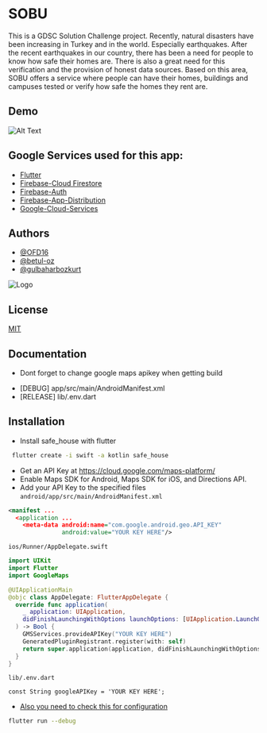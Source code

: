 
# SOBU

This is a GDSC Solution Challenge project. Recently, natural disasters have been increasing in Turkey and in the world. Especially earthquakes. After the recent earthquakes in our country, there has been a need for people to know how safe their homes are. There is also a great need for this verification and the provision of honest data sources. Based on this area, SOBU offers a service where people can have their homes, buildings and campuses tested or verify how safe the homes they rent are.




## Demo
![Alt Text](https://github.com/OFD16/SOBU/blob/main/SOBU.gif)

## Google Services used for this app:

 - [Flutter](https://flutter.dev/)
 - [Firebase-Cloud Firestore](https://firebase.google.com/docs/firestore)
 - [Firebase-Auth](https://firebase.google.com/docs/auth)
 - [Firebase-App-Distribution](https://firebase.google.com/docs/app-distribution)
 - [Google-Cloud-Services](https://console.cloud.google.com/google/maps-apis/home?project=safe-house-debug)


## Authors

- [@OFD16](https://github.com/OFD16)
- [@betul-oz](https://github.com/betul-oz)
- [@gulbaharbozkurt](https://github.com/gulbaharbozkurt)


![Logo](https://firebasestorage.googleapis.com/v0/b/my-first-project-5d32d.appspot.com/o/1680056313349?alt=media&token=7431865d-f338-4ff0-9491-14868a94727a)


## License

[MIT](https://choosealicense.com/licenses/mit/)


## Documentation

- Dont forget to change google maps apikey when getting build
* [DEBUG] app/src/main/AndroidManifest.xml
* [RELEASE] lib/.env.dart
## Installation

* Install safe_house with flutter

```bash
 flutter create -i swift -a kotlin safe_house
```
* Get an API Key at https://cloud.google.com/maps-platform/
* Enable Maps SDK for Android, Maps SDK for iOS, and Directions API.
* Add your API Key to the specified files
`android/app/src/main/AndroidManifest.xml`
```xml
<manifest ...
  <application ...
    <meta-data android:name="com.google.android.geo.API_KEY"
               android:value="YOUR KEY HERE"/>
```

`ios/Runner/AppDelegate.swift`

```swift
import UIKit
import Flutter
import GoogleMaps

@UIApplicationMain
@objc class AppDelegate: FlutterAppDelegate {
  override func application(
    _ application: UIApplication,
    didFinishLaunchingWithOptions launchOptions: [UIApplication.LaunchOptionsKey: Any]?
  ) -> Bool {
    GMSServices.provideAPIKey("YOUR KEY HERE")
    GeneratedPluginRegistrant.register(with: self)
    return super.application(application, didFinishLaunchingWithOptions: launchOptions)
  }
}
```

`lib/.env.dart`

```
const String googleAPIKey = 'YOUR KEY HERE';
```
- [Also you need to check this for configuration](https://pub.dev/packages/google_maps_flutter)

 ```bash
 flutter run --debug
```
    
